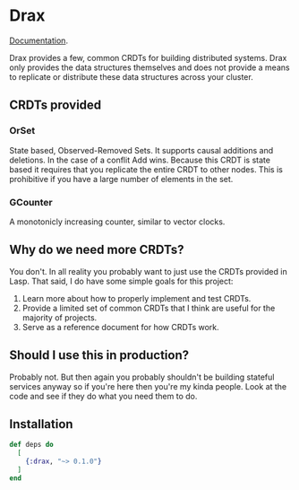 # Drax

[Documentation](https://hexdocs.pm/drax).

Drax provides a few, common CRDTs for building distributed systems. Drax only provides
the data structures themselves and does not provide a means to replicate or
distribute these data structures across your cluster.

## CRDTs provided

### OrSet

State based, Observed-Removed Sets. It supports causal additions and deletions.
In the case of a conflit Add wins. Because this CRDT is state based it requires
that you replicate the entire CRDT to other nodes. This is prohibitive if you
have a large number of elements in the set.

### GCounter

A monotonicly increasing counter, similar to vector clocks.

## Why do we need more CRDTs?

You don't. In all reality you probably want to just use the CRDTs provided in
Lasp. That said, I do have some simple goals for this project:

1) Learn more about how to properly implement and test CRDTs.
2) Provide a limited set of common CRDTs that I think are useful for the majority of projects.
3) Serve as a reference document for how CRDTs work.

## Should I use this in production?

Probably not. But then again you probably shouldn't be building stateful services
anyway so if you're here then you're my kinda people. Look at the code and see
if they do what you need them to do.

## Installation

```elixir
def deps do
  [
    {:drax, "~> 0.1.0"}
  ]
end
```

